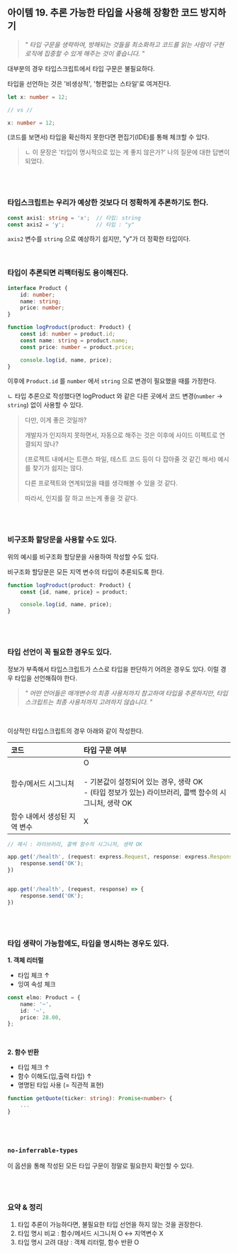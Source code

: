 ## 아이템 19. 추론 가능한 타입을 사용해 장황한 코드 방지하기

> *" 타입 구문을 생략하여, 방해되는 것들을 최소화하고 코드를 읽는 사람이 구현 로직에 집중할 수 있게 해주는 것이 좋습니다. "*

대부분의 경우 타입스크립트에서 타입 구문은 불필요하다.

타입을 선언하는 것은 '비생상적', '형편없는 스타일'로 여겨진다.

```ts
let x: number = 12;

// vs //

x: number = 12;
```

(코드를 보면서) 타입을 확신하지 못한다면 편집기(IDE)를 통해 체크할 수 있다.

> ㄴ 이 문장은 '타입이 명시적으로 있는 게 좋지 않은가?' 나의 질문에 대한 답변이 되었다.


<br><br>

### 타입스크립트는 우리가 예상한 것보다 더 정확하게 추론하기도 한다.

```ts
const axis1: string = 'x';  // 타입: string
const axis2 = 'y';          // 타입 : "y"
```

`axis2` 변수를 `string` 으로 예상하기 쉽지만, "y"가 더 정확한 타입이다.

<br>

### 타입이 추론되면 리팩터링도 용이해진다.

```ts
interface Product {
    id: number;
    name: string;
    price: number;
}

function logProduct(product: Product) {
    const id: number = product.id;
    const name: string = product.name;
    const price: number = product.price;

    console.log(id, name, price);
}
```

이후에 `Product.id` 를 `number` 에서 `string` 으로 변경이 필요했을 때를 가정한다.

ㄴ 타입 추론으로 작성했다면 logProduct 와 같은 다른 곳에서 코드 변경(`number` → `string`) 없이 사용할 수 있다.

> 다만, 이게 좋은 것일까?
>  
> 개발자가 인지하지 못하면서, 자동으로 해주는 것은 이후에 사이드 이펙트로 연결되지 않나?
> 
> (프로젝트 내에서는 트랜스 파일, 테스트 코드 등이 다 잡아줄 것 같긴 해서) 예시를 찾기가 쉽지는 않다.
> 
> 다른 프로젝트와 연계되었을 때를 생각해볼 수 있을 것 같다.
> 
> 따라서, 인지를 잘 하고 쓰는게 좋을 것 같다.

<br><br>

### 비구조화 할당문을 사용할 수도 있다.

위의 예시를 비구조화 할당문을 사용하여 작성할 수도 있다.

비구조화 할당문은 모든 지역 변수의 타입이 추론되도록 한다.

```ts
function logProduct(product: Product) {
    const {id, name, price} = product;

    console.log(id, name, price);
}
```

<br><br>

### 타입 선언이 꼭 필요한 경우도 있다.

정보가 부족해서 타입스크립트가 스스로 타입을 판단하기 어려운 경우도 있다. 이럴 경우 타입을 선언해줘야 한다.

> *" 어떤 언어들은 매개변수의 최종 사용처까지 참고하여 타입을 추론하지만, 타입스크립트는 최종 사용처까지 고려하지 않습니다. "*

<br>

이상적인 타입스크립트의 경우 아래와 같이 작성한다.

|코드|타입 구문 여부|
|:-|:-|
|함수/메서드 시그니처|O <br><br> - 기본값이 설정되어 있는 경우, 생략 OK <br> - (타입 정보가 있는) 라이브러리, 콜백 함수의 시그니처, 생략 OK|
|함수 내에서 생성된 지역 변수|X|

```ts
// 예시 : 라이브러리, 콜백 함수의 시그니처, 생략 OK

app.get('/health', (request: express.Request, response: express.Response) => {
    response.send('OK');
})


app.get('/health', (request, response) => {
    response.send('OK');
})
```

<br><br>

### 타입 생략이 가능함에도, 타입을 명시하는 경우도 있다.

**1. 객체 리터럴**

- 타입 체크 ↑
- 잉여 속성 체크

```ts
const elmo: Product = {
    name: '~',
    id: '~',
    price: 28.00,
};
```

<br>

**2. 함수 반환**

- 타입 체크 ↑
- 함수 이해도(입,출력 타입) ↑
- 명명된 타입 사용 (= 직관적 표현)

```ts
function getQuote(ticker: string): Promise<number> {
    ...
}
```

<br><br>

### `no-inferrable-types`

이 옵션을 통해 작성된 모든 타입 구문이 정말로 필요한지 확인할 수 있다.

<br><br>

### 요약 & 정리

1. 타입 추론이 가능하다면, 불필요한 타입 선언을 하지 않는 것을 권장한다.
2. 타입 명시 비교 : 함수/메서드 시그니처 O <-> 지역변수 X
3. 타입 명시 고려 대상 : 객체 리터럴, 함수 반환 O